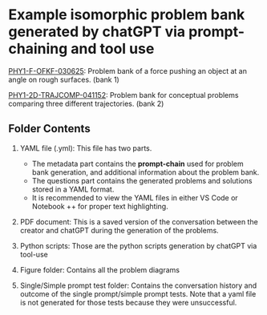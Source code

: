 # Example isomorphic problem bank generated by chatGPT via prompt-chaining and tool use

[PHY1-F-OFKF-030625](PHY1-F-OFKF-030625): Problem bank of a force pushing an object at an angle on rough surfaces. (bank 1)

[PHY1-2D-TRAJCOMP-041152](PHY1-2D-TRAJCOMP-041152): Problem bank for conceptual problems comparing three different trajectories. (bank 2)

## Folder Contents

1. YAML file (.yml): This file has two parts. 
    * The metadata part contains the **prompt-chain** used for problem bank generation, and additional information about the problem bank.
    * The questions part contains the generated problems and solutions stored in a YAML format.
    * It is recommended to view the YAML files in either VS Code or Notebook ++ for proper text highlighting.

2. PDF document: This is a saved version of the conversation between the creator and chatGPT during the generation of the problems.

3. Python scripts: Those are the python scripts generation by chatGPT via tool-use

4. Figure folder: Contains all the problem diagrams

5. Single/Simple prompt test folder: Contains the conversation history and outcome of the single prompt/simple prompt tests. Note that a yaml file is not generated for those tests because they were unsuccessful. 

